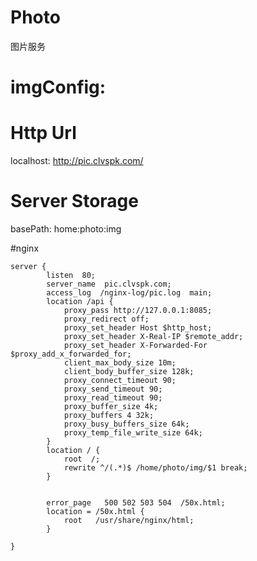 # Photo
图片服务



# imgConfig:

# Http Url
  localhost: http://pic.clvspk.com/

# Server Storage
  basePath: home:photo:img

#nginx
    
    server {
            listen  80;
            server_name  pic.clvspk.com;
            access_log  /nginx-log/pic.log  main;
            location /api {
                proxy_pass http://127.0.0.1:8085;
    			proxy_redirect off;    
    			proxy_set_header Host $http_host;    
    			proxy_set_header X-Real-IP $remote_addr;    
    			proxy_set_header X-Forwarded-For $proxy_add_x_forwarded_for;    
    			client_max_body_size 10m;    
    			client_body_buffer_size 128k;    
    			proxy_connect_timeout 90;    
    			proxy_send_timeout 90;    
    			proxy_read_timeout 90;    
    			proxy_buffer_size 4k;    
    			proxy_buffers 4 32k;    
    			proxy_busy_buffers_size 64k;    
    			proxy_temp_file_write_size 64k;
            }
    		location / {
            	root  /;
    	    	rewrite ^/(.*)$ /home/photo/img/$1 break;
            }
    	
    		     
            error_page   500 502 503 504  /50x.html;
            location = /50x.html {
                root   /usr/share/nginx/html;
            }
    
    }
